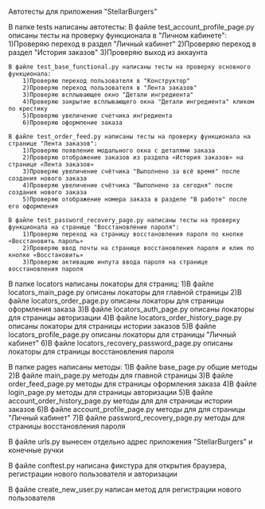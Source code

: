 Автотесты для приложения "StellarBurgers"

В папке tests написаны автотесты:
	В файле test_account_profile_page.py описаны тесты на проверку функционала в "Личном кабинете":
		1)Проверяю переход в раздел "Личный кабинет"
		2)Проверяю переход в раздел "История заказов"
		3)Проверяю выход из аккаунта
	
	В файле test_base_functional.py написаны тесты на проверку основного функционала:
		1)Проверяю переход пользователя в "Конструктор"
		2)Проверяю переход пользователя в "Лента заказов"
		3)Проверяю всплывающее окно "Детали ингредиента"
		4)Проверяю закрытие всплывающего окна "Детали ингредиента" кликом по крестику
		5)Проверяю увеличение счетчика ингредиента
		6)Проверяю оформление заказа
		
	В файле test_order_feed.py написаны тесты на проверку функционала на странице "Лента заказов":
		1)Проверяю появление модального окна с деталями заказа
		2)Проверяю отображение заказов из раздела «История заказов» на странице «Лента заказов»
		3)Проверяю увеличение счётчика "Выполнено за всё время" после создания нового заказа
		4)Проверяю увеличение счётчика "Выполнено за сегодня" после создания нового заказа
		5)Проверяю отображение номера заказа в разделе "В работе" после его оформления
		
	В файле test_password_recovery_page.py написаны тесты на проверку функционала на странице "Восстановление пароля":
		1)Проверяю переход на страницу восстановления пароля по кнопке «Восстановить пароль»
		2)Проверяю ввод почты на странице восстановления пароля и клик по кнопке «Восстановить»
		3)Проверяю активацию инпута ввода пароля на странице восстановления пароля
	
В папке locators написаны локаторы для страниц:
	1)В файле locators_main_page.py описаны локаторы для главной страницы
	2)В файле locators_order_page.py описаны локаторы для страницы оформления заказа
	3)В файле locators_auth_page.py описаны локаторы для страницы авторизации
	4)В файле locators_order_history_page.py описаны локаторы для страницы истории заказов
	5)В файле locators_profile_page.py описаны локаторы для страницы "Личный кабинет"
	6)В файле locators_recovery_password_page.py описаны локаторы для страницы восстановления пароля
	
В папке pages написаны методы:
	1)В файле base_page.py общие методы
	2)В файле main_page.py методы для главной страницы
	3)В файле order_feed_page.py методы для страницы оформления заказа
	4)В файле login_page.py методы для страницы авторизации
	5)В файле account_order_history_page.py методы для для страницы истории заказов
	6)В файле account_profile_page.py методы для для страницы "Личный кабинет"
	7)В файле password_recovery_page.py методы для страницы восстановления пароля
	
В файле urls.py вынесен отдельно адрес приложения "StellarBurgers" и конечные ручки

В файле conftest.py написана фикстура для открытия браузера, регистрации нового пользователя и авторизации

В файле create_new_user.py написан метод для регистрации нового пользователя
